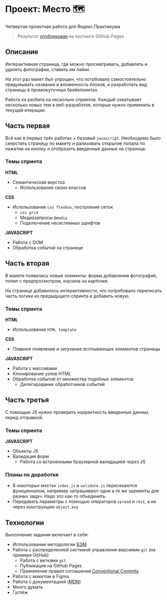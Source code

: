 # Проект: Место 🗺

Четвертая проектная работа для Яндекс.Практикума

> Результат [опубликован](https://eoneof-yap.github.io/mesto/) на хостинге GitHub Pages

## Описание

Интерактивная страница, где можно просматривать, добавлять и удалять фотографии, ставить им лайки.

На этот раз макет был упрощен, что потрбовало самостоятельно придумывать названия и вложенность блоков, и разработать вид страницы в промежуточных брейкпоинтах.

Работа ка разбита на несколько спринтов. Каждый охватывает несколько новых тем в веб-разработке, которые нужно применить в текущей итерации.

## Часть первая

Всё как в первых трёх работах + базовый `javascript`. Необходимо было сверстать страницу по макету и рализовать открытие попапа по нажатии на кнопку и отобразить введенные данные на странице.

### Темы спринта

**HTML**

- Семантическая верстка
  - Использование своих классов

**CSS**

- Использование `css flexbox`, построение сеток
  - `css grid`
  - Медиазапросы `@media`
  - Подключение несистемных шрифтов

**JAVASCRIPT**

- Работа с DOM
- Обработка событий на странице

## Часть вторая

В макете появились новые элементы: форма добавления фотографий, попап с предпросмотром, корзина на карточке.

На странице добавилось интерактивности, что потребовало переписать часть логики из предыдущего спринта и добавить новую.

### Темы спринта

**HTML**

- Использование `HTML template`

**CSS**

- Плавное появление и затухание всплывающих элементов страницы

**JAVASCRIPT**

- Работа с массивами
- Клонирование узлов HTML
- Обработка событий от множества подобных элементов
  - Делегирование обработчиков событий

## Часть третья

С помощью JS нужно проверить корректность введенных данных перед отправкой.

### Темы спринта

**JAVASCRIPT**

- Объекты JS
- Валидация форм
  - Работа со встроенными браузерной валидацией через JS

### Планы по доработке

- В некоторых местах `index.js` и `validate.js` пересекаются функционалом, например запрашивают одни и те же эдементы для разных задач. Надо это как-то объединить.
- Передавать параметры с помощью операторов `spread` и `rest`, а не через конструкцию `object.key`

## Технологии

Выполнение задания включает в себя:

- Использование методологии [БЭМ](https://bem.info)
- Работа с распределенной системой управления версиями `git` (на примере GitHub)
  - Работа с ветками `git`
  - Публикация на GitHub Pages
  - Применение правил соглашения [Conventional Commits](https://www.conventionalcommits.org/ru/v1.0.0-beta.4)
- Работа с макетом в Figma
- Работа с документацией ([MDN](https://developer.mozilla.org/))
- Много думать
- Гуглёж
